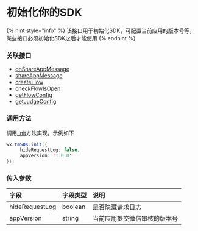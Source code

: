 # 初始化你的SDK

{% hint style="info" %}
该接口用于初始化SDK，可配置当前应用的版本号等，某些接口必须初始化SDK之后才能使用
{% endhint %}

### **关联接口**

* [onShareAppMessage](https://www.yuque.com/eqrk37/gk0pcl/ntp4sq)
* [shareAppMessage](dev-sharing/shareappmessage.md)
* [createFlow](create-ad-position/shi-yong-createflow-ran.md)
* [checkFlowIsOpen](create-ad-position/huo-qu-guang-gao-wei-kai-qi-zhuang-tai.md)
* [getFlowConfig](create-ad-position/huo-qu-guang-gao-wei-id-dui-ying-pei-zhi.md)
* [getJudgeConfig](function-switch.md)

### **调用方法**

调用[.init](init.md)方法实现，示例如下

```java
wx.tmSDK.init({
     hideRequestLog: false,
     appVersion: '1.0.0'
});
```

### **传入参数**

| 字段 | 字段类型 | 说明 |
| :--- | :--- | :--- |
| hideRequestLog | boolean | 是否隐藏请求日志 |
| appVersion | string | 当前应用提交微信审核的版本号 |

